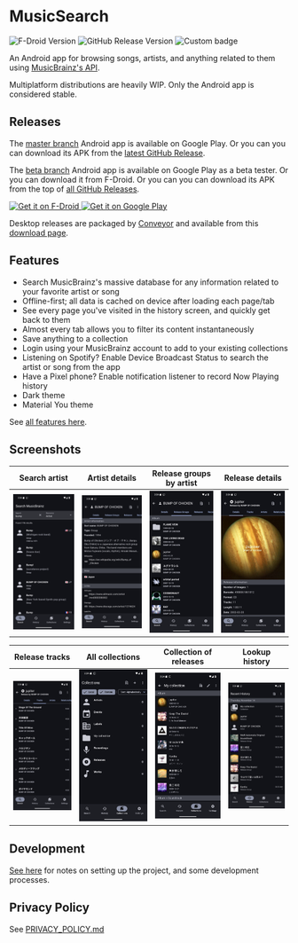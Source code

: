 # MusicSearch

<p>
    <img alt="F-Droid Version" src="https://img.shields.io/f-droid/v/io.github.lydavid.musicsearch?label=F-Droid">
    <img alt="GitHub Release Version" src="https://img.shields.io/github/v/release/lydavid/MusicSearch?label=GitHub">
    <img alt="Custom badge" src="https://img.shields.io/endpoint?color=green&logo=google-play&logoColor=green&url=https%3A%2F%2Fplay.cuzi.workers.dev%2Fplay%3Fi%3Dio.github.lydavid.musicsearch%26gl%3DUS%26hl%3Den%26l%3DGoogle%2520Play%26m%3Dv%24version">
</p>

An Android app for browsing songs, artists, and anything related to them
using [MusicBrainz's API](https://wiki.musicbrainz.org/MusicBrainz_API).

Multiplatform distributions are heavily WIP. Only the Android app is considered stable.

## Releases

The [master branch](https://github.com/lydavid/MusicSearch/tree/master) Android app is available on Google Play.
Or you can you can download its APK from the [latest GitHub Release](https://github.com/lydavid/MusicSearch/releases/latest/).

The [beta branch](https://github.com/lydavid/MusicSearch) Android app is available on Google Play as a beta tester.
Or you can download it from F-Droid.
Or you can you can download its APK from the top of [all GitHub Releases](https://github.com/lydavid/MusicSearch/releases/).

<a href="https://f-droid.org/packages/io.github.lydavid.musicsearch">
    <img src="https://f-droid.org/badge/get-it-on.png"
    alt="Get it on F-Droid"
    height="80">
</a>

<a href="https://play.google.com/store/apps/details?id=io.github.lydavid.musicsearch">
    <img alt="Get it on Google Play" height="80"
        src="https://play.google.com/intl/en_ca/badges/static/images/badges/en_badge_web_generic.png" />
</a>

Desktop releases are packaged by [Conveyor](https://www.hydraulic.dev/) and available from this [download page](https://lydavid.github.io/MusicSearch/download.html).

## Features

- Search MusicBrainz's massive database for any information related to your favorite artist or song
- Offline-first; all data is cached on device after loading each page/tab
- See every page you've visited in the history screen, and quickly get back to them
- Almost every tab allows you to filter its content instantaneously
- Save anything to a collection
- Login using your MusicBrainz account to add to your existing collections
- Listening on Spotify? Enable Device Broadcast Status to search the artist or song from the app
- Have a Pixel phone? Enable notification listener to record Now Playing history
- Dark theme
- Material You theme

See [all features here](./docs/all_features.md).

## Screenshots

| Search artist                             | Artist details                             | Release groups by artist                          | Release details                             |
|-------------------------------------------|--------------------------------------------|---------------------------------------------------|---------------------------------------------|
| ![](fastlane/metadata/android/en-US/images/phoneScreenshots/1_search_artist.png) | ![](fastlane/metadata/android/en-US/images/phoneScreenshots/2_artist_details.png) | ![](fastlane/metadata/android/en-US/images/phoneScreenshots/3_artist_release_groups.png) | ![](fastlane/metadata/android/en-US/images/phoneScreenshots/4_release_details.png) | 

| Release tracks                             | All collections                             | Collection of releases                 | Lookup history                             |
|--------------------------------------------|---------------------------------------------|----------------------------------------|--------------------------------------------|
| ![](fastlane/metadata/android/en-US/images/phoneScreenshots/5_release_tracks.png) | ![](fastlane/metadata/android/en-US/images/phoneScreenshots/6_all_collections.png) | ![](fastlane/metadata/android/en-US/images/phoneScreenshots/7_collection.png) | ![](fastlane/metadata/android/en-US/images/phoneScreenshots/8_lookup_history.png) |

## Development

[See here](./docs/README.md) for notes on setting up the project, and some development processes.

## Privacy Policy

See [PRIVACY_POLICY.md](PRIVACY_POLICY.md)
